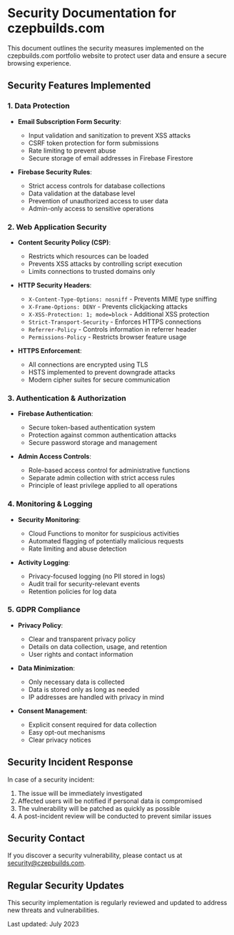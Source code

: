 # Security Documentation for czepbuilds.com

This document outlines the security measures implemented on the czepbuilds.com portfolio website to protect user data and ensure a secure browsing experience.

## Security Features Implemented

### 1. Data Protection

- **Email Subscription Form Security**:
  - Input validation and sanitization to prevent XSS attacks
  - CSRF token protection for form submissions
  - Rate limiting to prevent abuse
  - Secure storage of email addresses in Firebase Firestore

- **Firebase Security Rules**:
  - Strict access controls for database collections
  - Data validation at the database level
  - Prevention of unauthorized access to user data
  - Admin-only access to sensitive operations

### 2. Web Application Security

- **Content Security Policy (CSP)**:
  - Restricts which resources can be loaded
  - Prevents XSS attacks by controlling script execution
  - Limits connections to trusted domains only

- **HTTP Security Headers**:
  - `X-Content-Type-Options: nosniff` - Prevents MIME type sniffing
  - `X-Frame-Options: DENY` - Prevents clickjacking attacks
  - `X-XSS-Protection: 1; mode=block` - Additional XSS protection
  - `Strict-Transport-Security` - Enforces HTTPS connections
  - `Referrer-Policy` - Controls information in referrer header
  - `Permissions-Policy` - Restricts browser feature usage

- **HTTPS Enforcement**:
  - All connections are encrypted using TLS
  - HSTS implemented to prevent downgrade attacks
  - Modern cipher suites for secure communication

### 3. Authentication & Authorization

- **Firebase Authentication**:
  - Secure token-based authentication system
  - Protection against common authentication attacks
  - Secure password storage and management

- **Admin Access Controls**:
  - Role-based access control for administrative functions
  - Separate admin collection with strict access rules
  - Principle of least privilege applied to all operations

### 4. Monitoring & Logging

- **Security Monitoring**:
  - Cloud Functions to monitor for suspicious activities
  - Automated flagging of potentially malicious requests
  - Rate limiting and abuse detection

- **Activity Logging**:
  - Privacy-focused logging (no PII stored in logs)
  - Audit trail for security-relevant events
  - Retention policies for log data

### 5. GDPR Compliance

- **Privacy Policy**:
  - Clear and transparent privacy policy
  - Details on data collection, usage, and retention
  - User rights and contact information

- **Data Minimization**:
  - Only necessary data is collected
  - Data is stored only as long as needed
  - IP addresses are handled with privacy in mind

- **Consent Management**:
  - Explicit consent required for data collection
  - Easy opt-out mechanisms
  - Clear privacy notices

## Security Incident Response

In case of a security incident:

1. The issue will be immediately investigated
2. Affected users will be notified if personal data is compromised
3. The vulnerability will be patched as quickly as possible
4. A post-incident review will be conducted to prevent similar issues

## Security Contact

If you discover a security vulnerability, please contact us at security@czepbuilds.com.

## Regular Security Updates

This security implementation is regularly reviewed and updated to address new threats and vulnerabilities.

Last updated: July 2023 